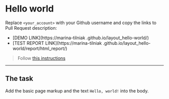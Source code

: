 # Hello world
Replace `<your_account>` with your Github username and copy the links to Pull Request description:
- [DEMO LINK](https://marina-tilniak
.github.io/layout_hello-world/)
- [TEST REPORT LINK](https://marina-tilniak
.github.io/layout_hello-world/report/html_report/)

> Follow [this instructions](https://mate-academy.github.io/layout_task-guideline/#how-to-solve-the-layout-tasks-on-github)
___

## The task
Add the basic page markup and the text `Hello, world!` into the body.
